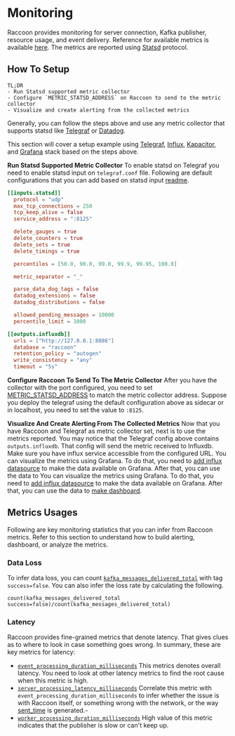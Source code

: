 # Monitoring

Raccoon provides monitoring for server connection, Kafka publisher, resource usage, and event delivery. Reference for available metrics is available [here](../reference/metrics.md). The metrics are reported using [Statsd](https://www.datadoghq.com/blog/statsd/) protocol.

## How To Setup

```text
TL;DR
- Run Statsd supported metric collector
- Configure `METRIC_STATSD_ADDRESS` on Raccoon to send to the metric collector
- Visualize and create alerting from the collected metrics
```

Generally, you can follow the steps above and use any metric collector that supports statsd like [Telegraf](https://www.influxdata.com/blog/getting-started-with-sending-statsd-metrics-to-telegraf-influxdb/) or [Datadog](https://docs.datadoghq.com/developers/dogstatsd/?tab=hostagent).

This section will cover a setup example using [Telegraf](https://www.influxdata.com/time-series-platform/telegraf/), [Influx](https://www.influxdata.com/), [Kapacitor](https://www.influxdata.com/time-series-platform/kapacitor/), and [Grafana](https://grafana.com/) stack based on the steps above.

**Run Statsd Supported Metric Collector** To enable statsd on Telegraf you need to enable statsd input on `telegraf.conf` file. Following are default configurations that you can add based on statsd input [readme](https://github.com/influxdata/telegraf/blob/master/plugins/inputs/statsd/README.md).

```toml
[[inputs.statsd]]
  protocol = "udp"
  max_tcp_connections = 250
  tcp_keep_alive = false
  service_address = ":8125"

  delete_gauges = true
  delete_counters = true
  delete_sets = true
  delete_timings = true

  percentiles = [50.0, 90.0, 99.0, 99.9, 99.95, 100.0]

  metric_separator = "_"

  parse_data_dog_tags = false
  datadog_extensions = false
  datadog_distributions = false

  allowed_pending_messages = 10000
  percentile_limit = 1000

[[outputs.influxdb]]
  urls = ["http://127.0.0.1:8086"]
  database = "raccoon"
  retention_policy = "autogen"
  write_consistency = "any"
  timeout = "5s"
```

**Configure Raccoon To Send To The Metric Collector** After you have the collector with the port configured, you need to set [METRIC_STATSD_ADDRESS](reference/configurations.md#metric_statsd_address) to match the metric collector address. Suppose you deploy the telegraf using the default configuration above as sidecar or in localhost, you need to set the value to `:8125`.

**Visualize And Create Alerting From The Collected Metrics** Now that you have Raccoon and Telegraf as metric collector set, next is to use the metrics reported. You may notice that the Telegraf config above contains `outputs.influxdb`. That config will send the metric received to Influxdb. Make sure you have influx service accessible from the configured URL. You can visualize the metrics using Grafana. To do that, you need to [add influx datasource](https://www.influxdata.com/blog/how-grafana-dashboard-influxdb-flux-influxql/) to make the data available on Grafana. After that, you can use the data to You can visualize the metrics using Grafana. To do that, you need to [add influx datasource](https://www.influxdata.com/blog/how-grafana-dashboard-influxdb-flux-influxql/) to make the data available on Grafana. After that, you can use the data to [make dashboard](https://grafana.com/docs/grafana/latest/datasources/influxdb/#influxql-query-editor).

## Metrics Usages

Following are key monitoring statistics that you can infer from Raccoon metrics. Refer to this section to understand how to build alerting, dashboard, or analyze the metrics.

### Data Loss

To infer data loss, you can count [`kafka_messages_delivered_total`](reference/metrics.md#kafka_messages_delivered_total) with tag `success=false`. You can also infer the loss rate by calculating the following.

`count(kafka_messages_delivered_total success=false)/count(kafka_messages_delivered_total)`

### Latency

Raccoon provides fine-grained metrics that denote latency. That gives clues as to where to look in case something goes wrong. In summary, these are key metrics for latency:

- [`event_processing_duration_milliseconds`](reference/metrics.md#event_processing_duration_milliseconds) This metrics denotes overall latency. You need to look at other latency metrics to find the root cause when this metric is high.
- [`server_processing_latency_milliseconds`](reference/metrics.md#server_processing_latency_milliseconds) Correlate this metric with `event_processing_duration_milliseconds` to infer whether the issue is with Raccoon itself, or something wrong with the network, or the way [sent_time](https://github.com/raystack/proton/blob/main/raystack/raccoon/v1beta1/raccoon.proto#L47) is generated.-
- [`worker_processing_duration_milliseconds`](reference/metrics.md#worker_processing_duration_milliseconds) High value of this metric indicates that the publisher is slow or can't keep up.
